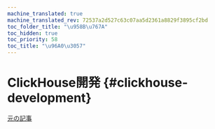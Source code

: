 ```yaml
---
machine_translated: true
machine_translated_rev: 72537a2d527c63c07aa5d2361a8829f3895cf2bd
toc_folder_title: "\u958B\u767A"
toc_hidden: true
toc_priority: 58
toc_title: "\u96A0\u3057"
---
```


# ClickHouse開発 {#clickhouse-development}

[元の記事](https://clickhouse.com/docs/en/development/) <!--hide-->
